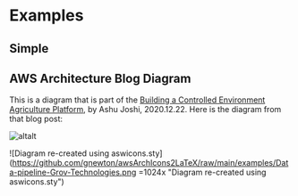 # Examples

## Simple

## AWS Architecture Blog Diagram
This is a diagram that is part of the [Building a Controlled Environment Agriculture Platform](https://aws.amazon.com/blogs/architecture/building-a-controlled-environment-agriculture-platform/ "Building a Controlled Environment Agriculture Platform"), by Ashu Joshi, 2020.12.22. 
Here is the diagram from that blog post:

![altalt](https://d2908q01vomqb2.cloudfront.net/fc074d501302eb2b93e2554793fcaf50b3bf7291/2020/12/21/Data-pipeline-Grov-Technologies-1024x374.png "Building a Controlled Environment Agriculture Platform Diagram")

![Diagram re-created using aswicons.sty](https://github.com/gnewton/awsArchIcons2LaTeX/raw/main/examples/Data-pipeline-Grov-Technologies.png =1024x "Diagram re-created using aswicons.sty")

